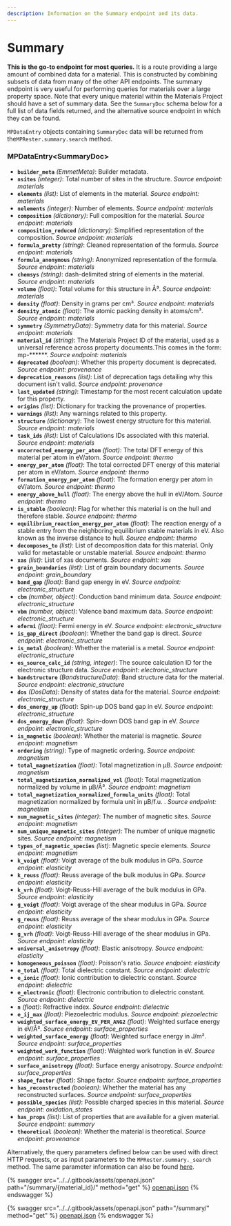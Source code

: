```yaml
---
description: Information on the Summary endpoint and its data.
---
```


# Summary

**This is the go-to endpoint for most queries.** It is a route providing a large amount of combined data for a material. This is constructed by combining subsets of data from many of the other API endpoints. The summary endpoint is very useful for performing queries for materials over a large property space. Note that every unique material within the Materials Project should have a set of summary data. See the `SummaryDoc` schema below for a full list of data fields returned, and the alternative source endpoint in which they can be found.

`MPDataEntry` objects containing `SummaryDoc` data will be returned from the`MPRester.summary.search` method.

### MPDataEntry\<SummaryDoc>

* **`builder_meta`** _(EmmetMeta)_: Builder metadata.
* **`nsites`** _(integer)_: Total number of sites in the structure. _Source endpoint: materials_
* **`elements`** _(list)_: List of elements in the material. _Source endpoint: materials_
* **`nelements`** _(integer)_: Number of elements. _Source endpoint: materials_
* **`composition`** _(dictionary)_: Full composition for the material. _Source endpoint: materials_
* **`composition_reduced`** _(dictionary)_: Simplified representation of the composition. _Source endpoint: materials_
* **`formula_pretty`** _(string)_: Cleaned representation of the formula. _Source endpoint: materials_
* **`formula_anonymous`** _(string)_: Anonymized representation of the formula. _Source endpoint: materials_
* **`chemsys`** _(string)_: dash-delimited string of elements in the material. _Source endpoint: materials_
* **`volume`** _(float)_: Total volume for this structure in Å³. _Source endpoint: materials_
* **`density`** _(float)_: Density in grams per cm³. _Source endpoint: materials_
* **`density_atomic`** _(float)_: The atomic packing density in atoms/cm³. _Source endpoint: materials_
* **`symmetry`** _(SymmetryData)_: Symmetry data for this material. _Source endpoint: materials_
* **`material_id`** _(string)_: The Materials Project ID of the material, used as a universal reference across property documents.This comes in the form: mp-\*\*\*\*\*\*. _Source endpoint: materials_
* **`deprecated`** _(boolean)_: Whether this property document is deprecated. _Source endpoint: provenance_
* **`deprecation_reasons`** _(list)_: List of deprecation tags detailing why this document isn't valid. _Source endpoint: provenance_
* **`last_updated`** _(string)_: Timestamp for the most recent calculation update for this property.
* **`origins`** _(list)_: Dictionary for tracking the provenance of properties.
* **`warnings`** _(list)_: Any warnings related to this property.
* **`structure`** _(dictionary)_: The lowest energy structure for this material. _Source endpoint: materials_
* **`task_ids`** _(list)_: List of Calculations IDs associated with this material. _Source endpoint: materials_
* **`uncorrected_energy_per_atom`** _(float)_: The total DFT energy of this material per atom in eV/atom. _Source endpoint: thermo_
* **`energy_per_atom`** _(float)_: The total corrected DFT energy of this material per atom in eV/atom. _Source endpoint: thermo_
* **`formation_energy_per_atom`** _(float)_: The formation energy per atom in eV/atom. _Source endpoint: thermo_
* **`energy_above_hull`** _(float)_: The energy above the hull in eV/Atom. _Source endpoint: thermo_
* **`is_stable`** _(boolean)_: Flag for whether this material is on the hull and therefore stable. _Source endpoint: thermo_
* **`equilibrium_reaction_energy_per_atom`** _(float)_: The reaction energy of a stable entry from the neighboring equilibrium stable materials in eV. Also known as the inverse distance to hull. _Source endpoint: thermo_
* **`decomposes_to`** _(list)_: List of decomposition data for this material. Only valid for metastable or unstable material. _Source endpoint: thermo_
* **`xas`** _(list)_: List of xas documents. _Source endpoint: xas_
* **`grain_boundaries`** _(list)_: List of grain boundary documents. _Source endpoint: grain\_boundary_
* **`band_gap`** _(float)_: Band gap energy in eV. _Source endpoint: electronic\_structure_
* **`cbm`** _(number, object)_: Conduction band minimum data. _Source endpoint: electronic\_structure_
* **`vbm`** _(number, object)_: Valence band maximum data. _Source endpoint: electronic\_structure_
* **`efermi`** _(float)_: Fermi energy in eV. _Source endpoint: electronic\_structure_
* **`is_gap_direct`** _(boolean)_: Whether the band gap is direct. _Source endpoint: electronic\_structure_
* **`is_metal`** _(boolean)_: Whether the material is a metal. _Source endpoint: electronic\_structure_
* **`es_source_calc_id`** _(string, integer)_: The source calculation ID for the electronic structure data. _Source endpoint: electronic\_structure_
* **`bandstructure`** _(BandstructureData)_: Band structure data for the material. _Source endpoint: electronic\_structure_
* **`dos`** _(DosData)_: Density of states data for the material. _Source endpoint: electronic\_structure_
* **`dos_energy_up`** _(float)_: Spin-up DOS band gap in eV. _Source endpoint: electronic\_structure_
* **`dos_energy_down`** _(float)_: Spin-down DOS band gap in eV. _Source endpoint: electronic\_structure_
* **`is_magnetic`** _(boolean)_: Whether the material is magnetic. _Source endpoint: magnetism_
* **`ordering`** _(string)_: Type of magnetic ordering. _Source endpoint: magnetism_
* **`total_magnetization`** _(float)_: Total magnetization in μB. _Source endpoint: magnetism_
* **`total_magnetization_normalized_vol`** _(float)_: Total magnetization normalized by volume in μB/Å³. _Source endpoint: magnetism_
* **`total_magnetization_normalized_formula_units`** _(float)_: Total magnetization normalized by formula unit in μB/f.u. . _Source endpoint: magnetism_
* **`num_magnetic_sites`** _(integer)_: The number of magnetic sites. _Source endpoint: magnetism_
* **`num_unique_magnetic_sites`** _(integer)_: The number of unique magnetic sites. _Source endpoint: magnetism_
* **`types_of_magnetic_species`** _(list)_: Magnetic specie elements. _Source endpoint: magnetism_
* **`k_voigt`** _(float)_: Voigt average of the bulk modulus in GPa. _Source endpoint: elasticity_
* **`k_reuss`** _(float)_: Reuss average of the bulk modulus in GPa. _Source endpoint: elasticity_
* **`k_vrh`** _(float)_: Voigt-Reuss-Hill average of the bulk modulus in GPa. _Source endpoint: elasticity_
* **`g_voigt`** _(float)_: Voigt average of the shear modulus in GPa. _Source endpoint: elasticity_
* **`g_reuss`** _(float)_: Reuss average of the shear modulus in GPa. _Source endpoint: elasticity_
* **`g_vrh`** _(float)_: Voigt-Reuss-Hill average of the shear modulus in GPa. _Source endpoint: elasticity_
* **`universal_anisotropy`** _(float)_: Elastic anisotropy. _Source endpoint: elasticity_
* **`homogeneous_poisson`** _(float)_: Poisson's ratio. _Source endpoint: elasticity_
* **`e_total`** _(float)_: Total dielectric constant. _Source endpoint: dielectric_
* **`e_ionic`** _(float)_: Ionic contribution to dielectric constant. _Source endpoint: dielectric_
* **`e_electronic`** _(float)_: Electronic contribution to dielectric constant. _Source endpoint: dielectric_
* **`n`** _(float)_: Refractive index. _Source endpoint: dielectric_
* **`e_ij_max`** _(float)_: Piezoelectric modulus. _Source endpoint: piezoelectric_
* **`weighted_surface_energy_EV_PER_ANG2`** _(float)_: Weighted surface energy in eV/Å². _Source endpoint: surface\_properties_
* **`weighted_surface_energy`** _(float)_: Weighted surface energy in J/m². _Source endpoint: surface\_properties_
* **`weighted_work_function`** _(float)_: Weighted work function in eV. _Source endpoint: surface\_properties_
* **`surface_anisotropy`** _(float)_: Surface energy anisotropy. _Source endpoint: surface\_properties_
* **`shape_factor`** _(float)_: Shape factor. _Source endpoint: surface\_properties_
* **`has_reconstructed`** _(boolean)_: Whether the material has any reconstructed surfaces. _Source endpoint: surface\_properties_
* **`possible_species`** _(list)_: Possible charged species in this material. _Source endpoint: oxidation\_states_
* **`has_props`** _(list)_: List of properties that are available for a given material. _Source endpoint: summary_
* **`theoretical`** _(boolean)_: Whether the material is theoretical. _Source endpoint: provenance_



Alternatively, the query parameters defined below can be used with direct HTTP requests, or as input parameters to the `MPRester.summary._search` method. The same parameter information can also be found [here](https://api.materialsproject.org/docs#/Summary/search\_summary\_\_get).

{% swagger src="../../.gitbook/assets/openapi.json" path="/summary/{material_id}/" method="get" %}
[openapi.json](../../.gitbook/assets/openapi.json)
{% endswagger %}

{% swagger src="../../.gitbook/assets/openapi.json" path="/summary/" method="get" %}
[openapi.json](../../.gitbook/assets/openapi.json)
{% endswagger %}

###
